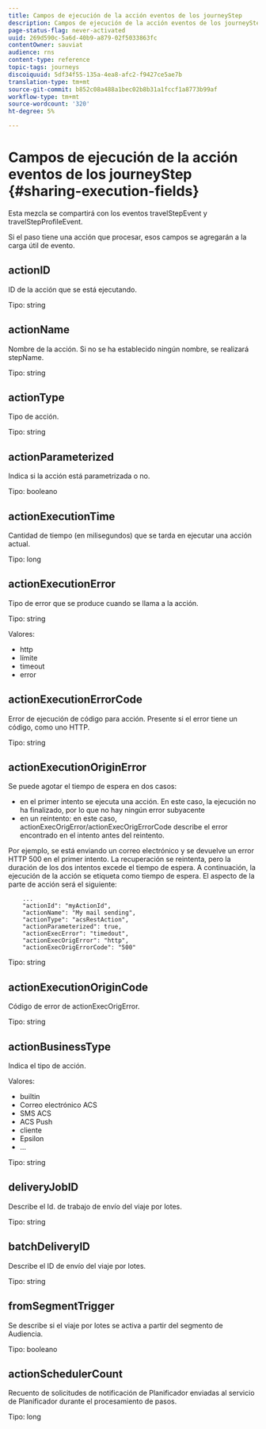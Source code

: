 ```yaml
---
title: Campos de ejecución de la acción eventos de los journeyStep
description: Campos de ejecución de la acción eventos de los journeyStep
page-status-flag: never-activated
uuid: 269d590c-5a6d-40b9-a879-02f5033863fc
contentOwner: sauviat
audience: rns
content-type: reference
topic-tags: journeys
discoiquuid: 5df34f55-135a-4ea8-afc2-f9427ce5ae7b
translation-type: tm+mt
source-git-commit: b852c08a488a1bec02b8b31a1fccf1a8773b99af
workflow-type: tm+mt
source-wordcount: '320'
ht-degree: 5%

---
```



# Campos de ejecución de la acción eventos de los journeyStep {#sharing-execution-fields}

Esta mezcla se compartirá con los eventos travelStepEvent y travelStepProfileEvent.

Si el paso tiene una acción que procesar, esos campos se agregarán a la carga útil de evento.

## actionID

ID de la acción que se está ejecutando.

Tipo: string

## actionName

Nombre de la acción. Si no se ha establecido ningún nombre, se realizará stepName.

Tipo: string

## actionType

Tipo de acción.

Tipo: string

## actionParameterized

Indica si la acción está parametrizada o no.

Tipo: booleano

## actionExecutionTime

Cantidad de tiempo (en milisegundos) que se tarda en ejecutar una acción actual.

Tipo: long

## actionExecutionError

Tipo de error que se produce cuando se llama a la acción.

Tipo: string

Valores:
* http
* límite
* timeout
* error

## actionExecutionErrorCode

Error de ejecución de código para acción. Presente si el error tiene un código, como uno HTTP.

Tipo: string

## actionExecutionOriginError

Se puede agotar el tiempo de espera en dos casos:

* en el primer intento se ejecuta una acción. En este caso, la ejecución no ha finalizado, por lo que no hay ningún error subyacente
* en un reintento: en este caso, actionExecOrigError/actionExecOrigErrorCode describe el error encontrado en el intento antes del reintento.

Por ejemplo, se está enviando un correo electrónico y se devuelve un error HTTP 500 en el primer intento. La recuperación se reintenta, pero la duración de los dos intentos excede el tiempo de espera. A continuación, la ejecución de la acción se etiqueta como tiempo de espera. El aspecto de la parte de acción será el siguiente:

```
    ...
    "actionId": "myActionId",
    "actionName": "My mail sending",
    "actionType": "acsRestAction",
    "actionParameterized": true,
    "actionExecError": "timedout",
    "actionExecOrigError": "http",
    "actionExecOrigErrorCode": "500"
```

Tipo: string

## actionExecutionOriginCode

Código de error de actionExecOrigError.

Tipo: string

## actionBusinessType

Indica el tipo de acción.

Valores:

* builtin
* Correo electrónico ACS
* SMS ACS
* ACS Push
* cliente
* Epsilon
* ...

Tipo: string

## deliveryJobID

Describe el Id. de trabajo de envío del viaje por lotes.

Tipo: string

## batchDeliveryID

Describe el ID de envío del viaje por lotes.

Tipo: string

## fromSegmentTrigger

Se describe si el viaje por lotes se activa a partir del segmento de Audiencia.

Tipo: booleano

## actionSchedulerCount

Recuento de solicitudes de notificación de Planificador enviadas al servicio de Planificador durante el procesamiento de pasos.

Tipo: long
